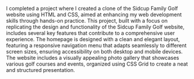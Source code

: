 I completed a project where I created a clone of the Sidcup Family Golf website using HTML and CSS, aimed at enhancing my web development skills through hands-on practice. This project, built with a focus on
replicating the design and functionality of the Sidcup Family Golf website, includes several key features that contribute to a comprehensive user experience. The homepage is designed with a clean and elegant layout, 
featuring a responsive navigation menu that adapts seamlessly to different screen sizes, ensuring accessibility on both desktop and mobile devices. The website includes a visually appealing photo gallery that 
showcases various golf courses and events, organized using CSS Grid to create a neat and structured presentation.

